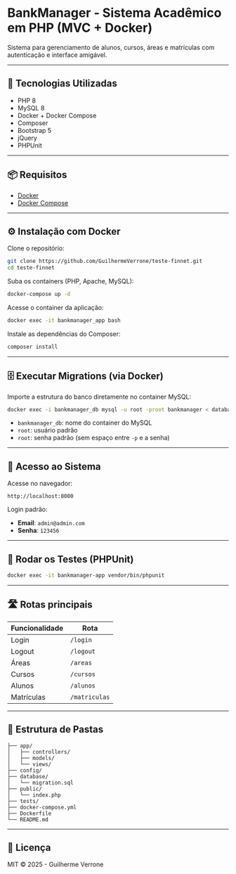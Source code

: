 # BankManager - Sistema Acadêmico em PHP (MVC + Docker)

Sistema para gerenciamento de alunos, cursos, áreas e matrículas com autenticação e interface amigável.

---

## 🚀 Tecnologias Utilizadas

- PHP 8
- MySQL 8
- Docker + Docker Compose
- Composer
- Bootstrap 5
- jQuery
- PHPUnit

---

## 📦 Requisitos

- [Docker](https://www.docker.com/)
- [Docker Compose](https://docs.docker.com/compose/)

---

## ⚙️ Instalação com Docker

Clone o repositório:

```bash
git clone https://github.com/GuilhermeVerrone/teste-finnet.git
cd teste-finnet
```

Suba os containers (PHP, Apache, MySQL):

```bash
docker-compose up -d
```

Acesse o container da aplicação:

```bash
docker exec -it bankmanager_app bash
```

Instale as dependências do Composer:

```bash
composer install
```

---

## 🗄️ Executar Migrations (via Docker)

Importe a estrutura do banco diretamente no container MySQL:

```bash
docker exec -i bankmanager_db mysql -u root -proot bankmanager < database/migration.sql
```

- `bankmanager_db`: nome do container do MySQL
- `root`: usuário padrão
- `root`: senha padrão (sem espaço entre `-p` e a senha)

---

## 👤 Acesso ao Sistema

Acesse no navegador:

```
http://localhost:8000
```

Login padrão:

- **Email**: `admin@admin.com`
- **Senha**: `123456`

---

## 🧪 Rodar os Testes (PHPUnit)

```bash
docker exec -it bankmanager-app vendor/bin/phpunit
```

---

## 🛣️ Rotas principais

| Funcionalidade | Rota          |
| -------------- | ------------- |
| Login          | `/login`      |
| Logout         | `/logout`     |
| Áreas          | `/areas`      |
| Cursos         | `/cursos`     |
| Alunos         | `/alunos`     |
| Matrículas     | `/matriculas` |

---

## 📁 Estrutura de Pastas

```
├── app/
│   ├── controllers/
│   ├── models/
│   └── views/
├── config/
├── database/
│   └── migration.sql
├── public/
│   └── index.php
├── tests/
├── docker-compose.yml
├── Dockerfile
└── README.md
```

---

## 📄 Licença

MIT © 2025 - Guilherme Verrone
